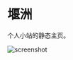 # 堰洲

个人小站的静态主页。

![screenshot](https://github.com/fumiama/sekusu/assets/41315874/235c3c70-7573-4192-9eaa-0bfad24f3f59)
